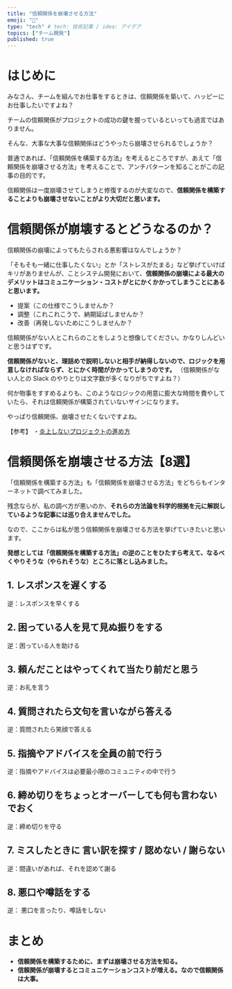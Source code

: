 ```yaml
---
title: "信頼関係を崩壊させる方法"
emoji: "🔖"
type: "tech" # tech: 技術記事 / idea: アイデア
topics: ["チーム開発"]
published: true
---
```

# はじめに
みなさん、チームを組んでお仕事をするときは、信頼関係を築いて、ハッピーにお仕事したいですよね？

チームの信頼関係がプロジェクトの成功の鍵を握っているといっても過言ではありません。

そんな、大事な大事な信頼関係はどうやったら崩壊させられるでしょうか？

普通であれば、「信頼関係を構築する方法」を考えるところですが、あえて「信頼関係を崩壊させる方法」を考えることで、アンチパターンを知ることがこの記事の目的です。

信頼関係は一度崩壊させてしまうと修復するのが大変なので、**信頼関係を構築することよりも崩壊させないことがより大切だと思います。**

# 信頼関係が崩壊するとどうなるのか？

信頼関係の崩壊によってもたらされる悪影響はなんでしょうか？

「そもそも一緒に仕事したくない」とか「ストレスがたまる」など挙げていけばキリがありませんが、ことシステム開発において、**信頼関係の崩壊による最大のデメリットはコミュニケーション・コストがとにかくかかってしまうことにあると思います。**

- 提案（この仕様でこうしませんか？
- 調整（これこれこうで、納期延ばしませんか？
- 改善（再発しないためにこうしませんか？

信頼関係がない人とこれらのことをしようと想像してください。かなりしんどいと思うはずです。

**信頼関係がないと、理詰めで説明しないと相手が納得しないので、ロジックを用意しなければならず、とにかく時間がかかってしまうのです。**
（信頼関係がない人との Slack のやりとりは文字数が多くなりがちですよね？）

何か物事をすすめるよりも、このようなロジックの用意に膨大な時間を費やしていたら、それは信頼関係が構築されていないサインになります。

やっぱり信頼関係、崩壊させたくないですよね。

【参考】
・[炎上しないプロジェクトの進め方](https://qiita.com/dowanna6/items/67d6fa50915c522a1fec)

# 信頼関係を崩壊させる方法【8選】

「信頼関係を構築する方法」も「信頼関係を崩壊させる方法」をどちらもインターネットで調べてみました。

残念ならが、私の調べ方が悪いのか、**それらの方法論を科学的根拠を元に解説しているような記事には巡り合えませんでした。**

なので、ここからは私が思う信頼関係を崩壊させる方法を挙げていきたいと思います。

**発想としては「信頼関係を構築する方法」の逆のことをひたすら考えて、なるべくやりそうな（やられそうな）ところに落とし込みました。**


## 1. レスポンスを遅くする

逆：レスポンスを早くする

## 2. 困っている人を見て見ぬ振りをする

逆：困っている人を助ける

## 3. 頼んだことはやってくれて当たり前だと思う

逆：お礼を言う

## 4. 質問されたら文句を言いながら答える

逆：質問されたら笑顔で答える

## 5. 指摘やアドバイスを全員の前で行う

逆：指摘やアドバイスは必要最小限のコミュニティの中で行う

## 6. 締め切りをちょっとオーバーしても何も言わないでおく

逆：締め切りを守る

## 7. ミスしたときに 言い訳を探す / 認めない / 謝らない

逆：間違いがあれば、それを認めて謝る

## 8. 悪口や噂話をする

逆： 悪口を言ったり、噂話をしない

# まとめ

- **信頼関係を構築するために、まずは崩壊させる方法を知る。**
- **信頼関係が崩壊するとコミュニケーションコストが増える。なので信頼関係は大事。**
